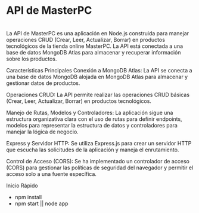 <h1>API de MasterPC</h1> <br>
La API de MasterPC es una aplicación en Node.js construida para manejar operaciones CRUD (Crear, Leer, Actualizar, Borrar) en productos tecnológicos de la tienda online MasterPC. La API está conectada a una base de datos MongoDB Atlas para almacenar y recuperar información sobre los productos.

Características Principales
Conexión a MongoDB Atlas: La API se conecta a una base de datos MongoDB alojada en MongoDB Atlas para almacenar y gestionar datos de productos.

Operaciones CRUD: La API permite realizar las operaciones CRUD básicas (Crear, Leer, Actualizar, Borrar) en productos tecnológicos.

Manejo de Rutas, Modelos y Controladores: La aplicación sigue una estructura organizativa clara con el uso de rutas para definir endpoints, modelos para representar la estructura de datos y controladores para manejar la lógica de negocio.

Express y Servidor HTTP: Se utiliza Express.js para crear un servidor HTTP que escucha las solicitudes de la aplicación y maneja el enrutamiento.

Control de Acceso (CORS): Se ha implementado un controlador de acceso (CORS) para gestionar las políticas de seguridad del navegador y permitir el acceso solo a una fuente específica.



Inicio Rápido
- npm install
- npm start || node app
